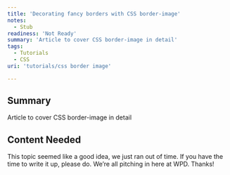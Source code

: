 ```yaml
---
title: 'Decorating fancy borders with CSS border-image'
notes:
  - Stub
readiness: 'Not Ready'
summary: 'Article to cover CSS border-image in detail'
tags:
  - Tutorials
  - CSS
uri: 'tutorials/css border image'

---
```

## Summary

Article to cover CSS border-image in detail

## Content Needed

This topic seemed like a good idea, we just ran out of time. If you have the time to write it up, please do. We’re all pitching in here at WPD. Thanks!
